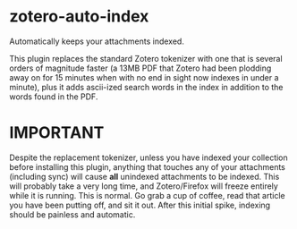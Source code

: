zotero-auto-index
=================

Automatically keeps your attachments indexed.

This plugin replaces the standard Zotero tokenizer with one that is several orders of magnitude faster (a 13MB PDF that
Zotero had been plodding away on for 15 minutes when with no end in sight now indexes in under a minute), plus it adds
ascii-ized search words in the index in addition to the words found in the PDF.

IMPORTANT
=========

Despite the replacement tokenizer, unless you have indexed your collection before installing this plugin, anything that touches any of your attachments
(including sync) will cause **all** unindexed attachments to be indexed. This will probably take a very long time, and
Zotero/Firefox will freeze entirely while it is running. This is normal. Go grab a cup of coffee, read that article you
have been putting off, and sit it out. After this initial spike, indexing should be painless and automatic.


